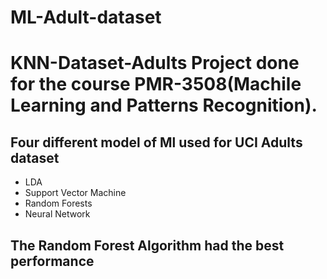 # ML-Adult-dataset
# KNN-Dataset-Adults Project done for the course PMR-3508(Machile Learning and Patterns Recognition). 
## Four different model of Ml used for UCI Adults dataset
* LDA
* Support Vector Machine
* Random Forests
* Neural Network

## The Random Forest Algorithm had the best performance